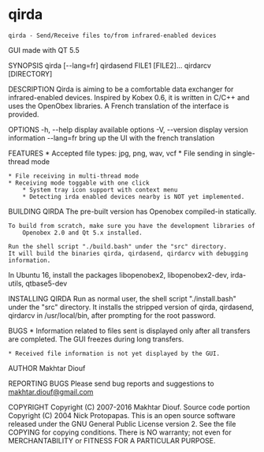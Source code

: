 qirda
=====

	qirda - Send/Receive files to/from infrared-enabled devices
  GUI made with QT 5.5
  
 SYNOPSIS
	qirda [--lang=fr]
	qirdasend FILE1 [FILE2]...
	qirdarcv [DIRECTORY]


 DESCRIPTION
	Qirda is aiming to be a comfortable data exchanger for
	infrared-enabled devices.
	Inspired by Kobex 0.6, it is written in C/C++ and uses the
	OpenObex libraries. A French translation of the interface is provided.


 OPTIONS
	-h, --help  display available options
	-V, --version  display version information
        --lang=fr  bring up the UI with the french translation


 FEATURES
	* Accepted file types: jpg, png, wav, vcf
        * File sending in single-thread mode
        
	* File receiving in multi-thread mode
	* Receiving mode toggable with one click
        * System tray icon support with context menu
        * Detecting irda enabled devices nearby is NOT yet implemented.


 BUILDING QIRDA
 	The pre-built version has Openobex compiled-in statically.

	To build from scratch, make sure you have the development libraries of
        Openobex 2.0 and Qt 5.x installed.
        
	Run the shell script "./build.bash" under the "src" directory.
	It will build the binaries qirda, qirdasend, qirdarcv with debugging information.
  In Ubuntu 16, install the packages libopenobex2, libopenobex2-dev, irda-utils,
  qtbase5-dev


 INSTALLING QIRDA
	Run as normal user, the shell script "./install.bash" under the "src"
	directory. It installs the stripped version of qirda, qirdasend,
	qirdarcv in /usr/local/bin, after prompting for the root password.


 BUGS
	* Information related to files sent is displayed only after all
	transfers are completed. The GUI freezes during long transfers.

	* Received file information is not yet displayed by the GUI.


 AUTHOR
	Makhtar Diouf

 REPORTING BUGS
       Please send bug reports and suggestions to
       makhtar.diouf@gmail.com

 COPYRIGHT
       Copyright (C) 2007-2016 Makhtar Diouf.
       Source code portion Copyright (C) 2004 Nick Protopapas.
       This is an open source software released under the GNU General Public
       License version 2. See the file COPYING for copying conditions. There
       is NO warranty; not even for MERCHANTABILITY or FITNESS FOR A
       PARTICULAR PURPOSE.


